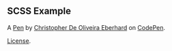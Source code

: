 SCSS Example
------------


A [Pen](https://codepen.io/ChrisDOE7/pen/OJEpYKE) by [Christopher De Oliveira Eberhard](https://codepen.io/ChrisDOE7) on [CodePen](https://codepen.io).

[License](https://codepen.io/license/pen/OJEpYKE).